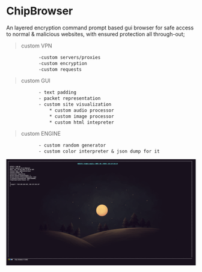 # ChipBrowser
An layered encryption command prompt based gui browser for safe access to normal & malicious websites,
with ensured protection all through-out;

> custom VPN

				-custom servers/proxies
				-custom encryption
				-custom requests


> custom GUI

				- text padding
				- packet representation
				- custom site visualization
					* custom audio processor
					* custom image processor
					* custom html intepreter

> custom ENGINE
				
				- custom random generator
				- custom color interpreter & json dump for it

<img src="ext\chipbrowserdemo.png">
